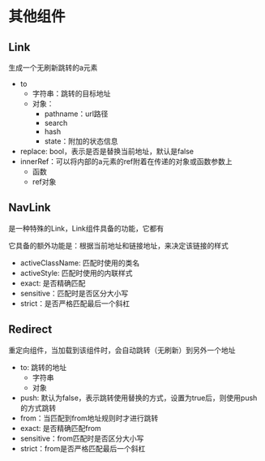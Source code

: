 # 其他组件

## Link

生成一个无刷新跳转的a元素

* to
    * 字符串：跳转的目标地址
    * 对象：
        * pathname：url路径
        * search
        * hash
        * state：附加的状态信息
* replace: bool，表示是否是替换当前地址，默认是false
* innerRef：可以将内部的a元素的ref附着在传递的对象或函数参数上
    * 函数
    * ref对象

## NavLink

是一种特殊的Link，Link组件具备的功能，它都有

它具备的额外功能是：根据当前地址和链接地址，来决定该链接的样式

* activeClassName: 匹配时使用的类名
* activeStyle: 匹配时使用的内联样式
* exact: 是否精确匹配
* sensitive：匹配时是否区分大小写
* strict：是否严格匹配最后一个斜杠

## Redirect

重定向组件，当加载到该组件时，会自动跳转（无刷新）到另外一个地址

* to: 跳转的地址
    * 字符串
    * 对象
* push: 默认为false，表示跳转使用替换的方式，设置为true后，则使用push的方式跳转
* from：当匹配到from地址规则时才进行跳转
* exact: 是否精确匹配from
* sensitive：from匹配时是否区分大小写
* strict：from是否严格匹配最后一个斜杠